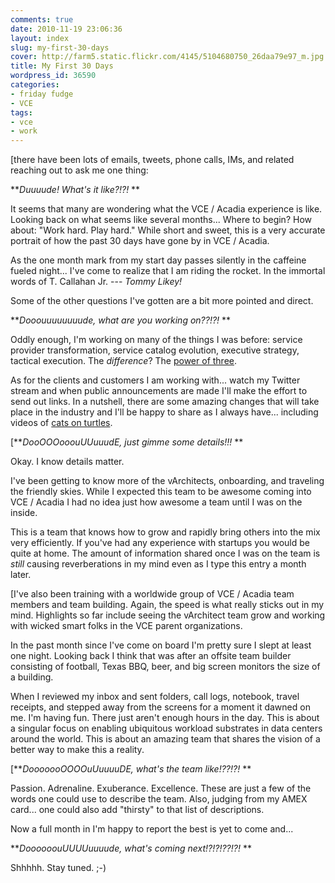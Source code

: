 ```yaml
---
comments: true
date: 2010-11-19 23:06:36
layout: index
slug: my-first-30-days
cover: http://farm5.static.flickr.com/4145/5104680750_26daa79e97_m.jpg
title: My First 30 Days
wordpress_id: 36590
categories:
- friday fudge
- VCE
tags:
- vce
- work
---
```


[there have been lots of emails, tweets, phone calls, IMs, and related reaching out to ask me one thing:

**_Duuuude! What's it like?!?!_
**

It seems that many are wondering what the VCE / Acadia experience is like.  Looking back on what seems like several months... Where to begin? How about: "Work hard. Play hard."  While short and sweet, this is a very accurate portrait of how the past 30 days have gone by in VCE / Acadia.  

As the one month mark from my start day passes silently in the caffeine fueled night... I've come to realize that I am riding the rocket.  In the immortal words of T. Callahan Jr. --- _Tommy Likey!_

Some of the other questions I've gotten are a bit more pointed and direct.

**_Dooouuuuuuuude, what are you working on??!?!_
**

Oddly enough, I'm working on many of the things I was before: service provider transformation, service catalog evolution, executive strategy, tactical execution.  The _difference_? The [power of three](http://vcecoalition.com/).

As for the clients and customers I am working with... watch my Twitter stream and when public announcements are made I'll make the effort to send out links. In a nutshell, there are some amazing changes that will take place in the industry and I'll be happy to share as I always have... including videos of [cats on turtles](http://www.youtube.com/watch?v=FK_CKtYCRIc).

[**_DooOOOooouUUuuudE, just gimme some details!!!_
**

Okay. I know details matter. 

I've been getting to know more of the vArchitects, onboarding, and traveling the friendly skies. While I expected this team to be awesome coming into VCE / Acadia I had no idea just how awesome a team until I was on the inside.

This is a team that knows how to grow and rapidly bring others into the mix very efficiently. If you've had any experience with startups you would be quite at home.  The amount of information shared once I was on the team is _still_ causing reverberations in my mind even as I type this entry a month later.

[I've also been training with a worldwide group of VCE / Acadia team members and team building.  Again, the speed is what really sticks out in my mind.  Highlights so far include seeing the vArchitect team grow and working with wicked smart folks in the VCE parent organizations.

In the past month since I've come on board I'm pretty sure I slept at least one night. Looking back I think that was after an offsite team builder consisting of football, Texas BBQ, beer, and big screen monitors the size of a building.  

When I reviewed my inbox and sent folders, call logs, notebook, travel receipts, and stepped away from the screens for a moment it dawned on me. I'm having fun. There just aren't enough hours in the day.  This is about a singular focus on enabling ubiquitous workload substrates in data centers around the world.  This is about an amazing team that shares the vision of a better way to make this a reality.

[**_DooooooOOOOuUuuuuDE, what's the team like!??!?!_
**

Passion. Adrenaline. Exuberance. Excellence. These are just a few of the words one could use to describe the team. Also, judging from my AMEX card... one could also add "thirsty" to that list of descriptions.

Now a full month in I'm happy to report the best is yet to come and...

**_DoooooouUUUUuuuude, what's coming next!?!?!??!?!_
**

Shhhhh. Stay tuned. ;-)
